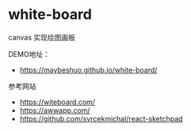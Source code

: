 # white-board
canvas 实现绘图画板

DEMO地址：
  - https://maybeshuo.github.io/white-board/

参考网站
  - https://witeboard.com/
  - https://awwapp.com/
  - https://github.com/svrcekmichal/react-sketchpad
